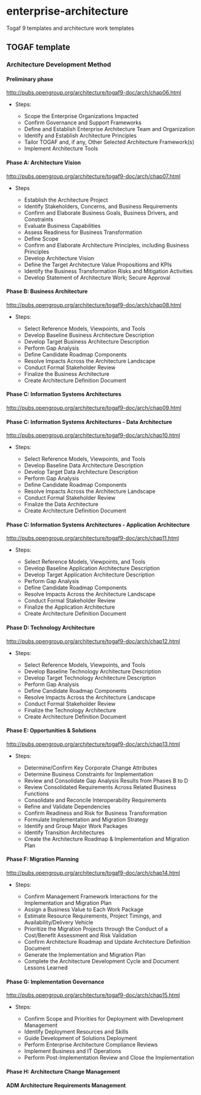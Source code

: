 # enterprise-architecture

Togaf 9 templates and architecture work templates

## TOGAF template
### Architecture Development Method
#### Preliminary phase

http://pubs.opengroup.org/architecture/togaf9-doc/arch/chap06.html

* Steps:

    * Scope the Enterprise Organizations Impacted
    * Confirm Governance and Support Frameworks
    * Define and Establish Enterprise Architecture Team and Organization
    * Identify and Establish Architecture Principles
    * Tailor TOGAF and, if any, Other Selected Architecture Framework(s)
    * Implement Architecture Tools

#### Phase A: Architecture Vision

http://pubs.opengroup.org/architecture/togaf9-doc/arch/chap07.html

* Steps

    * Establish the Architecture Project
    * Identify Stakeholders, Concerns, and Business Requirements
    * Confirm and Elaborate Business Goals, Business Drivers, and Constraints
    * Evaluate Business Capabilities
    * Assess Readiness for Business Transformation
    * Define Scope
    * Confirm and Elaborate Architecture Principles, including Business Principles
    * Develop Architecture Vision
    * Define the Target Architecture Value Propositions and KPIs
    * Identify the Business Transformation Risks and Mitigation Activities
    * Develop Statement of Architecture Work; Secure Approval

#### Phase B: Business Architecture

http://pubs.opengroup.org/architecture/togaf9-doc/arch/chap08.html

* Steps:

    * Select Reference Models, Viewpoints, and Tools
    * Develop Baseline Business Architecture Description
    * Develop Target Business Architecture Description
    * Perform Gap Analysis
    * Define Candidate Roadmap Components
    * Resolve Impacts Across the Architecture Landscape
    * Conduct Formal Stakeholder Review
    * Finalize the Business Architecture
    * Create Architecture Definition Document

#### Phase C: Information Systems Architectures

http://pubs.opengroup.org/architecture/togaf9-doc/arch/chap09.html

#### Phase C: Information Systems Architectures - Data Architecture

http://pubs.opengroup.org/architecture/togaf9-doc/arch/chap10.html

* Steps:

    * Select Reference Models, Viewpoints, and Tools
    * Develop Baseline Data Architecture Description
    * Develop Target Data Architecture Description
    * Perform Gap Analysis
    * Define Candidate Roadmap Components
    * Resolve Impacts Across the Architecture Landscape
    * Conduct Formal Stakeholder Review
    * Finalize the Data Architecture
    * Create Architecture Definition Document


#### Phase C: Information Systems Architectures - Application Architecture

http://pubs.opengroup.org/architecture/togaf9-doc/arch/chap11.html

* Steps:

    * Select Reference Models, Viewpoints, and Tools
    * Develop Baseline Application Architecture Description
    * Develop Target Application Architecture Description
    * Perform Gap Analysis
    * Define Candidate Roadmap Components
    * Resolve Impacts Across the Architecture Landscape
    * Conduct Formal Stakeholder Review
    * Finalize the Application Architecture
    * Create Architecture Definition Document

#### Phase D: Technology Architecture

http://pubs.opengroup.org/architecture/togaf9-doc/arch/chap12.html

* Steps:

    * Select Reference Models, Viewpoints, and Tools
    * Develop Baseline Technology Architecture Description
    * Develop Target Technology Architecture Description
    * Perform Gap Analysis
    * Define Candidate Roadmap Components
    * Resolve Impacts Across the Architecture Landscape
    * Conduct Formal Stakeholder Review
    * Finalize the Technology Architecture
    * Create Architecture Definition Document

#### Phase E: Opportunities & Solutions

http://pubs.opengroup.org/architecture/togaf9-doc/arch/chap13.html

* Steps:

    * Determine/Confirm Key Corporate Change Attributes
    * Determine Business Constraints for Implementation
    * Review and Consolidate Gap Analysis Results from Phases B to D
    * Review Consolidated Requirements Across Related Business Functions
    * Consolidate and Reconcile Interoperability Requirements
    * Refine and Validate Dependencies
    * Confirm Readiness and Risk for Business Transformation
    * Formulate Implementation and Migration Strategy
    * Identify and Group Major Work Packages
    * Identify Transition Architectures
    * Create the Architecture Roadmap & Implementation and Migration Plan

#### Phase F: Migration Planning

http://pubs.opengroup.org/architecture/togaf9-doc/arch/chap14.html

* Steps:

    * Confirm Management Framework Interactions for the Implementation and Migration Plan
    * Assign a Business Value to Each Work Package
    * Estimate Resource Requirements, Project Timings, and Availability/Delivery Vehicle
    * Prioritize the Migration Projects through the Conduct of a Cost/Benefit Assessment and Risk Validation
    * Confirm Architecture Roadmap and Update Architecture Definition Document
    * Generate the Implementation and Migration Plan
    * Complete the Architecture Development Cycle and Document Lessons Learned

#### Phase G: Implementation Governance

http://pubs.opengroup.org/architecture/togaf9-doc/arch/chap15.html

* Steps:

    * Confirm Scope and Priorities for Deployment with Development Management
    * Identify Deployment Resources and Skills
    * Guide Development of Solutions Deployment
    * Perform Enterprise Architecture Compliance Reviews
    * Implement Business and IT Operations
    * Perform Post-Implementation Review and Close the Implementation

#### Phase H: Architecture Change Management

#### ADM Architecture Requirements Management